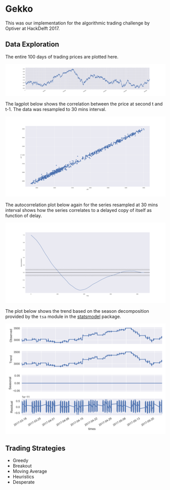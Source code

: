 # Gekko

This was our implementation for the algorithmic trading challenge by Optiver at
HackDelft 2017.

## Data Exploration

The entire 100 days of trading prices are plotted here.

![entire dataset (100 days)](/plots/100days.png?raw=true "entire_dataset")

The lagplot below shows the correlation between the price at second t and t-1.
The data was resampled to 30 mins interval.

![laplot](/plots/lagplot_30mins.png?raw=true "lagplot_30mins")

The autocorrelation plot below again for the series resampled at 30 mins interval
shows how the series correlates to a delayed copy of itself as function of delay.

![autocorrelation](/plots/autocorrelation_30mins.png?raw=true "autocorrelation_30mins")

The plot below shows the trend based on the season decomposition provided by
the `tsa` module in the [statsmodel](http://www.statsmodels.org) package.

![trends](/plots/season_decompose.png?raw=true "trends")

## Trading Strategies

+ Greedy
+ Breakout
+ Moving Average
+ Heuristics
+ Desperate
